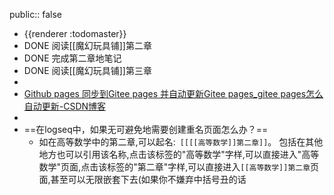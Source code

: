 public:: false

- {{renderer :todomaster}}
- DONE 阅读[[魔幻玩具铺]]第二章
- DONE 完成第二章地笔记
- DONE 阅读[[魔幻玩具铺]]第三章
-
- [Github pages 同步到Gitee pages 并自动更新Gitee pages_gitee pages怎么自动更新-CSDN博客](https://blog.csdn.net/a12355556/article/details/124523405)
-
- ==在logseq中，如果无可避免地需要创建重名页面怎么办？==
	- 如在高等数学中的第二章,可以起名:` [[[[高等数学]]第二章]]`。
	  包括在其他地方也可以引用该名称,点击该标签的"高等数学"字样,可以直接进入"高等数学"页面,点击该标签的"第二章"字样,可以直接进入`[[高等数学]]第二章`页面,甚至可以无限嵌套下去(如果你不嫌弃中括号丑的话